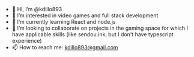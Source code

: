 - 👋 Hi, I’m @kdillo893
- 👀 I’m interested in video games and full stack development
- 🌱 I’m currently learning React and node.js
- 💞️ I’m looking to collaborate on projects in the gaming space for which I have applicable skills (like sendou.ink, but I don't have typescript experience)
- 📫 How to reach me: kdillo893@gmail.com

<!---
kdillo893/kdillo893 is a ✨ special ✨ repository because its `README.md` (this file) appears on your GitHub profile.
You can click the Preview link to take a look at your changes.
--->
